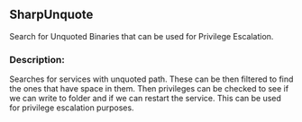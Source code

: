 ## SharpUnquote
Search for Unquoted Binaries that can be used for Privilege Escalation. 
<br>
### Description:
Searches for services with unquoted path.
These can be then filtered to find the ones that have space in them. Then privileges can be checked to see if we can write to folder and if we can restart the service. This can be used for privilege escalation purposes.
